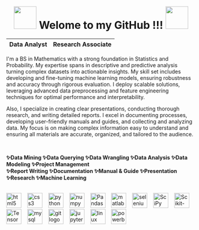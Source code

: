 <div align="center">

# <img src="https://user-images.githubusercontent.com/74038190/213844263-a8897a51-32f4-4b3b-b5c2-e1528b89f6f3.png" width="60px" /> **Welome to my GitHub !!!** <img src="https://user-images.githubusercontent.com/74038190/213844263-a8897a51-32f4-4b3b-b5c2-e1528b89f6f3.png" width="60px" />

| Data Analyst | Research Associate |
|-------|--------|

</div>

I'm a BS in Mathematics with a strong foundation in Statistics and Probability. My expertise spans in descriptive and predictive analysis turning complex datasets into actionable insights. My skill set includes developing and fine-tuning machine learning models, ensuring robustness and accuracy through rigorous evaluation. I deploy scalable solutions, leveraging advanced data preprocessing and feature engineering techniques for optimal performance and interpretability. 

Also, I specialize in creating clear presentations, conducting thorough research, and writing detailed reports. I excel in documenting processes, developing user-friendly manuals and guides, and collecting and analyzing data. My focus is on making complex information easy to understand and ensuring all materials are accurate, organized, and tailored to the audience.

<br>

**✨Data Mining ✨Data Querying ✨Data Wrangling ✨Data Analysis ✨Data Modeling ✨Project Management** <br>
**✨Report Writing ✨Documentation ✨Manual & Guide ✨Presentation ✨Research  ✨Machine Learning**

<br>

<div align="left">
  <img src="https://cdn.jsdelivr.net/gh/devicons/devicon/icons/html5/html5-original.svg" height="40" alt="html5 logo" />
    <img width="8" />
  <img src="https://cdn.jsdelivr.net/gh/devicons/devicon/icons/css3/css3-original.svg" height="40" alt="css3 logo" />
    <img width="8" />
  <img src="https://cdn.jsdelivr.net/gh/devicons/devicon/icons/python/python-original.svg" height="40" alt="python logo" />
    <img width="8" />
  <img src="https://cdn.jsdelivr.net/gh/devicons/devicon/icons/numpy/numpy-original.svg" height="40" alt="numpy logo" />
    <img width="8" />
  <img src="https://pandas.pydata.org/static/img/pandas_mark.svg" height="40" alt="Pandas logo" />
    <img width="8" />
  <img src="https://cdn.jsdelivr.net/gh/devicons/devicon/icons/matlab/matlab-original.svg" height="40" alt="matlab logo" />
    <img width="8" />
  <img src="https://cdn.jsdelivr.net/gh/devicons/devicon/icons/selenium/selenium-original.svg" height="40" alt="selenium logo" />
    <img width="8" />
  <img src="https://upload.wikimedia.org/wikipedia/commons/b/b2/SCIPY_2.svg" height="40" alt="SciPy logo" />
    <img width="8" />
  <img src="https://upload.wikimedia.org/wikipedia/commons/0/05/Scikit_learn_logo_small.svg" height="40" alt="Scikit-Learn logo" />
    <img width="8" />
  <img src="https://upload.wikimedia.org/wikipedia/commons/2/2d/Tensorflow_logo.svg" height="40" alt="TensorFlow logo" />
    <img width="8" />
   <img src="https://cdn.jsdelivr.net/gh/devicons/devicon/icons/mysql/mysql-original.svg" height="40" alt="mysql logo" />
    <img width="8" />
  <img src="https://cdn.jsdelivr.net/gh/devicons/devicon/icons/git/git-original.svg" height="40" alt="git logo" />
    <img width="8" /> 
  <img src="https://cdn.jsdelivr.net/gh/devicons/devicon/icons/jupyter/jupyter-original.svg" height="40" alt="jupyter logo" />
    <img width="8" /> 
  <img src="https://cdn.jsdelivr.net/gh/devicons/devicon/icons/linux/linux-original.svg" height="40" alt="linux logo" />
    <img width="8" />
    <img src="https://upload.wikimedia.org/wikipedia/commons/c/cf/New_Power_BI_Logo.svg" height="40" alt="powerbi logo" />
    <img width="8" />
</div>

